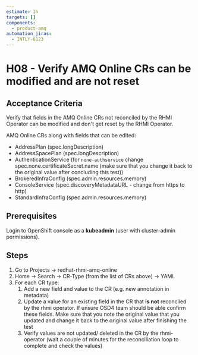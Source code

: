 ```yaml
---
estimate: 1h
targets: []
components:
  - product-amq
automation_jiras:
  - INTLY-6123
---
```


# H08 - Verify AMQ Online CRs can be modified and are not reset

## Acceptance Criteria

Verify that fields in the AMQ Online CRs not reconciled by the RHMI Operator can be modified and don't get reset by the RHMI Operator.

AMQ Online CRs along with fields that can be edited:

- AddressPlan (spec.longDescription)
- AddressSpacePlan (spec.longDescription)
- AuthenticationService (for `none-authservice` change spec.none.certificateSecret.name (make sure that you change it back to the original value after concluding this test))
- BrokeredInfraConfig (spec.admin.resources.memory)
- ConsoleService (spec.discoveryMetadataURL - change from https to http)
- StandardInfraConfig (spec.admin.resources.memory)

## Prerequisites

Login to OpenShift console as a **kubeadmin** (user with cluster-admin permissions).

## Steps

1. Go to Projects -> redhat-rhmi-amq-online
2. Home -> Search -> CR-Type (from the list of CRs above) -> YAML
3. For each CR type:
   1. Add a new field and value to the CR (e.g. new annotation in metadata)
   2. Update a value for an existing field in the CR that **is not** reconciled by the rhmi operator. If unsure OSD4 team should be able confirm these fields. Make sure that you note the original value that you updated and change it back to the original value after finishing the test
   3. Verify values are not updated/ deleted in the CR by the rhmi-operator (wait a couple of minutes for the reconciliation loop to complete and check the values)
